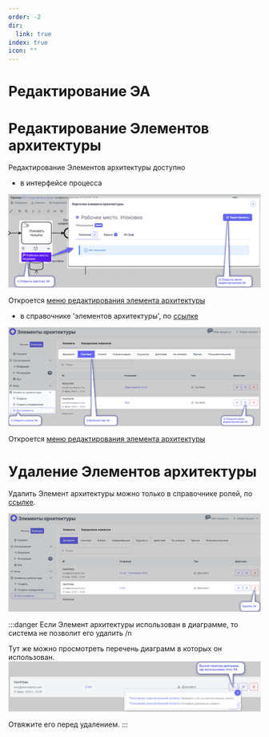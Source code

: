 ```yaml
---
order: -2
dir:
  link: true
index: true
icon: ""
---
```



# Редактирование ЭА
# Редактирование Элементов архитектуры

Редактирование Элементов архитектуры доступно
- в интерфейсе процесса 

![image](edit-element_architecture-1.png)

Откроется [меню редактирования элемента архитектуры](#меню-редактирования-элемента-архитектуры)


- в справочнике 'элементов архитектуры', по [ссылке](https://new.stormbpmn.com/app/team/assets)

![image](edit-element_architecture-2.png)

Откроется [меню редактирования элемента архитектуры](#меню-редактирования-элемента-архитектуры)




# Удаление Элементов архитектуры

Удалить Элемент архитектуры можно только в справочнике ролей, по [ссылке](https://newstormbpmn.com/app/team/assets).

![image](delete-element_architecture-1.png)

:::danger
Если Элемент архитектуры использован в диаграмме, то система не позволит его удалить /n

Тут же можно просмотреть перечень диаграмм в которых он использован. 
![image](list_chart-delete-element_architecture.png)

Отвяжите его перед удалением.
:::



